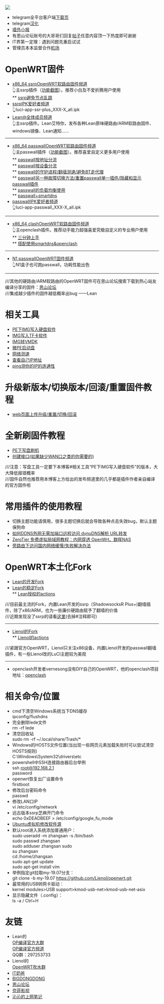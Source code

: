 ![](https://pic.downk.cc/item/5f13d9fc14195aa594c0dc50.png)              

* telegram全平台客户端[下载页](https://telegram.org/apps)       
* telegram[汉化](https://t.me/setlanguage/classic-zh)      
* [墙外小报](https://t.me/FQnews)        
* 有恩山论坛账号的大哥哥们回复[帖子](https://www.right.com.cn/forum/thread-4041413-1-1.html)任意内容顶一下热度即可谢谢          
* IT界第一定理：遇到问题先重启试试      
* 管理员本本监督合作[机场](./AIRPORT.md)      

# OpenWRT固件               
* [x86_64 ssrpOpenWRT软路由固件频道](https://t.me/ssrpOpenWRT)           
👆主ssrp插件（[功能截图](./ssrp/leanbuild.md)）。推荐小白及不爱折腾用户使用            
  ** [ssrp避免节点乱跳](./ssrp/qiehuan.md)            
* [ssrpIPK爱好者频道](https://t.me/ssrpIPKnb)                         
👆luci-app-ssr-plus_XXX-X_all.ipk            
* [Lean@全体成员频道](https://t.me/LeanAtYou)               
👆主ssrp插件。Lean艾特你，发布各种Lean原味硬路由/ARM软路由固件、windows镜像、Lean通知......                       

----------------------------------------------------------------------------------
* [x86_64 passwallOpenWRT软路由固件频道](https://t.me/passwallOpenWRT233)          
👆主passwall插件（[功能截图](./passwall/lienolactions.md)）。推荐喜爱自定义更多用户使用                 
  ** [passwall按地址分流](./passwall/fenliu.md)                 
  ** [passwall按设备分流](https://youtu.be/qkga9DN5H08)         
  ** [passwall的守护进程/翻墙测速/避免BT走代理](./passwall/ShouhuZhuanfa.md)                    
  ** [passwall另一种故障切换方法/重置passwall单一插件/隐藏和显示passwall插件](./passwall/QiehuanChongzhiYincang.md)                          
  ** [passwall的负载均衡使用](https://youtu.be/TRdOfTykgRw)          
  ** [passwall+smartdns](https://youtu.be/vqAeeLbqvOs)         
* [passwallIPK爱好者频道](https://t.me/passwallIPKnb)                  
👆luci-app-passwall_XXX-X_all.ipk                 

---------------------------------------------------------------------------------- 
* [x86_64 clashOpenWRT软路由固件频道](https://t.me/clashOpenWRT233)                 
👆主openclash插件。推荐动手能力超强喜爱究极自定义的专业用户使用                                  
  ** [三分钟上手](https://youtu.be/6qqWEPK9ODs)             
  ** [搭配使用smartdns&openclash](https://youtu.be/xb-b2xS-tqw)                
  
----------------------------------------------------------------------------------
* [N1 passwallOpenWRT固件频道](https://t.me/n1passwall)                  
👆N1盒子也可跑passwall，功耗性能出色           

----------------------------------------------------------------------------------
///其他的硬路由/ARM软路由的OpenWRT固件可在恩山论坛搜索下载到热心站友编译分享的固件：[恩山论坛](https://www.right.com.cn/forum/forum-72-1.html)             
///集成越少插件的固件越低概率出bug ——Lean                     

# 相关工具            
* [PE下IMG写入硬盘软件](https://github.com/OPisthebest/OP-is-the-best/releases/tag/DiskImg.exe1.2)       
* [IMG写入TF卡软件](https://github.com/balena-io/etcher/releases)         
* [IMG转VMDK](https://github.com/OPisthebest/OP-is-the-best/releases/tag/StarWindConverter)            
* [微PE启动盘](http://www.wepe.com.cn/download.html)           
* [网络测速](https://www.speedtest.net/)               
* [查看自己IP地址](https://ip.skk.moe/)               
* [ping测你的IP的连通性](http://ping.pe/)                         

# 升级新版本/切换版本/回滚/重置固件教程               
* [web页面上传升级/重置/切换/回滚](./upgrade.md)               

# 全新刷固件教程                 
* [PE下写盘刷机](https://youtu.be/50kjIPu3kDY)           
* [创建接口(如果缺少WAN口之类的你需要的)](./newinterface.md)                      

///注意：写盘工具一定要下本博客#相关工具“PE下IMG写入硬盘软件”的版本，大大降低报错概率               
///固件自然也推荐用本博客上方给出的发布频道里的几乎都是插件作者亲自编译的官方固件啦        
 
# 常用插件的使用教程      
* 切换主题功能请慎用，很多主题切换后就会导致各种点击失效bug，默认主题保狗命                  
* [如何DDNS外网无需加端口远程访问 dynuDNS解析 URL转发](https://youtu.be/c4HSZzTM7G0)                   
* [ZeroTier 免费虚拟局域网教程：内网穿透 OpenWrt、群晖NAS](https://youtu.be/U3aRXg3ejks)            
* [旁路由下访问国内网络缓慢/失败解决办法](./sidefirewall.md)              

# OpenWRT本土化Fork                
* [Lean的开发Fork](https://github.com/coolsnowwolf/lede)             
* [Lean的稳定Fork](https://github.com/coolsnowwolf/openwrt)            
  ** [Lean授权的actions](https://github.com/KFERMercer/OpenWrt)                  

///目前最主流的Fork，内置Lean开发的ssrp（ShadowsocksR Plus+)翻墙插件，除了x86/ARM，也为一些廉价硬路由赋予了翻墙的价值         
///近期发现没了ssrp的请看[这里](https://github.com/coolsnowwolf/lede/blob/master/feeds.conf.default)(去掉#注释即可)                  

------------------------------------------------------------------------------------------------------------------
* [Lienol的Fork](https://github.com/Lienol/openwrt)            
  ** [Lienol的actions](https://github.com/Lienol/openwrt-actions)                        

///紧跟官方OpenWRT，Lienol只关注x86设备，内置Lienol开发的passwall翻墙插件，有一些Lienol改的LuCI主题较为美观           

----------------------------------------------------------------------------------------------------------------------------
* openclash开发者vernesong没有DIY自己的OpenWRT，他的openclash项目地址：[openclash](https://github.com/vernesong/OpenClash)                 

# 相关命令/位置         
* cmd下清空Windows系统当下DNS缓存             
ipconfig/flushdns        
* 完全删除lede文件           
rm -rf lede                 
* 清空回收站          
sudo rm -rf ~/.local/share/Trash/*                           
* Windows的HOSTS文件位置(当出现一些网页元素加载失败时可以尝试清空HOSTS规则)                       
C:\Windows\System32\drivers\etc                       
* powershell中SSH连接路由器后台举例               
ssh root@192.168.2.1             
password        
* openwrt恢复出厂设置命令             
firstboot      
* 修改后台密码命令          
passwd       
* 修改LAN口IP         
vi /etc/config/network
* 远古版本ssrp芝麻开门命令            
echo 0xDEADBEEF > /etc/config/google_fu_mode                 
* [Ubuntu虚拟机修改软件源](./vmbuild.md)                  
* 默认root进入系统添加普通用户：            
sudo useradd -m zhangsan -s /bin/bash           
sudo passwd zhangsan           
sudo adduser zhangsan sudo           
su zhangsan           
cd /home/zhangsan         
sudo apt-get update        
sudo apt-get install vim        
* 举例指定git拉取my-19.07分支：           
git clone -b my-19.07 https://github.com/Lienol/openwrt.git                  
* 最常用的USB转网卡驱动：       
kernel modules>USB support>kmod-usb-net>kmod-usb-net-asix               
* 显示隐藏文件（.config）：           
ls -a / Ctrl+H

# 友链              
* Lean的         
  [OP编译官方大群](https://t.me/joinchat/JhKgAA6Hx1uiihA7RaTW1w)                
  [OP编译官方频道](https://t.me/opbypd)      
  QQ群：297253733                        
* Lienol的                  
  [OpenWRT吹水群](https://t.me/openwrtcs)              
* [IT奶爸](https://www.youtube.com/c/IT%E5%A5%B6%E7%88%B8/videos)         
* [BIGDONGDONG](https://www.youtube.com/c/BIGdongdong/videos)            
* [恩山论坛](https://www.right.com.cn/forum/forum-72-1.html)             
* [奈菲影视](https://www.nfmovies.com/)        
* [沁沁的上网笔记](https://quickvideosharing.github.io/note/)                

   
           















